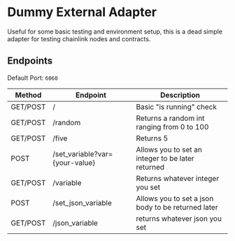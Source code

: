 # Dummy External Adapter

Useful for some basic testing and environment setup, this is a dead simple adapter for testing chainlink nodes and contracts.

## Endpoints

Default Port: `6060`

| Method | Endpoint                       | Description                                       |
| ------ | ------------------------------ | ------------------------------------------------- |
| GET/POST    | /                              | Basic "is running" check                          |
| GET/POST    | /random                        | Returns a random int ranging from 0 to 100        |
| GET/POST    | /five                          | Returns 5                                         |
| POST   | /set_variable?var={your-value} | Allows you to set an integer to be later returned |
| GET/POST    | /variable                      | Returns whatever integer you set                  |
| POST   | /set_json_variable | Allows you to set a json body to be returned later |
| GET/POST   | /json_variable | returns whatever json you set |
